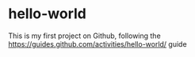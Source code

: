 # hello-world
This is my first project on Github, following the https://guides.github.com/activities/hello-world/ guide
